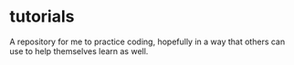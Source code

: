 tutorials
=========

A repository for me to practice coding, hopefully in a way that others can use to help themselves learn as well.
